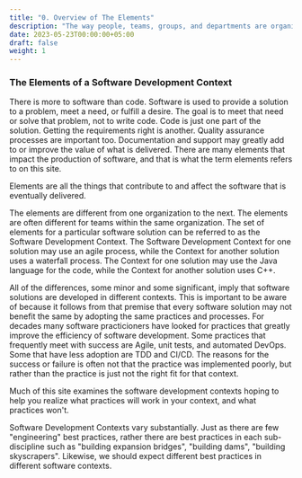```yaml
---
title: "0. Overview of The Elements"
description: "The way people, teams, groups, and departments are organized and work together."
date: 2023-05-23T00:00:00+05:00
draft: false
weight: 1
---
```


### The Elements of a Software Development Context

There is more to software than code.  Software is used to provide a solution to a problem, meet a need, or fulfill a desire.  The goal is to meet that need or solve that problem, not to write code.  Code is just one part of the solution.  Getting the requirements right is another.  Quality assurance processes are important too.  Documentation and support may greatly add to or improve the value of what is delivered.  There are many elements that impact the production of software, and that is what the term elements refers to on this site.  

Elements are all the things that contribute to and affect the software that is eventually delivered.  

The elements are different from one organization to the next.  The elements are often different for teams within the same organization.  The set of elements for a particular software solution can be referred to as the Software Development Context.  The Software Development Context for one solution may use an agile process, while the Context for another solution uses a waterfall process.  The Context for one solution may use the Java language for the code, while the Context for another solution uses C++.  

All of the differences, some minor and some significant, imply that software solutions are developed in different contexts.  This is important to be aware of because it follows from that premise that every software solution may not benefit the same by adopting the same practices and processes.  For decades many software practicioners have looked for practices that greatly improve the efficiency of software development.  Some practices that frequently meet with success are Agile, unit tests, and automated DevOps.  Some that have less adoption are TDD and CI/CD.  The reasons for the success or failure is often not that the practice was implemented poorly, but rather than the practice is just not the right fit for that context.

Much of this site examines the software development contexts hoping to help you realize what practices will work in your context, and what practices won't.

Software Development Contexts vary substantially.  Just as there are few "engineering" best practices, rather there are best practices in each sub-discipline such as "building expansion bridges", "building dams", "building skyscrapers".  Likewise, we should expect different best practices in different software contexts.